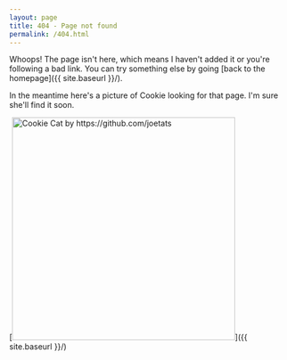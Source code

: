 ```yaml
---
layout: page
title: 404 - Page not found
permalink: /404.html
---
```


Whoops! The page isn't here, which means I haven't added it or you're following a bad link. You can try something else by going [back to the homepage]({{ site.baseurl }}/).

In the meantime here's a picture of Cookie looking for that page. I'm sure she'll find it soon.

[<img src="{{ site.baseurl }}/images/404.jpg" alt="Cookie Cat by https://github.com/joetats" style="width: 400px;"/>]({{ site.baseurl }}/)
